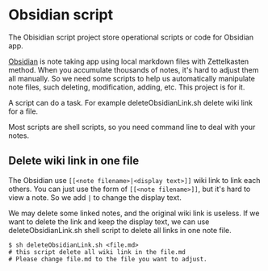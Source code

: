 # Obsidian script

The Obisidian script project store operational scripts or code for Obsidian app.

[Obsidian](https://obsidian.md) is note taking app using local markdown files with Zettelkasten method. When you accumulate thousands of notes, it's hard to adjust them all manually. So we need some scripts to help us automatically manipulate note files, such deleting, modification, adding, etc. This project is for it. 

A script can do a task. For example deleteObsidianLink.sh delete wiki link for a file. 

Most scripts are shell scripts, so you need command line to deal with your notes.

## Delete wiki link in one file

The Obsidian use `[[<note filename>|<display text>]]` wiki link to link each others. You can just use the form of `[[<note filename>]]`, but it's hard to view a note. So we add `|` to change the display text. 

We may delete some linked notes, and the original wiki link is useless. If we want to delete the link and keep the display text, we can use deleteObsidianLink.sh shell script to delete all links in one note file. 

```  shell
$ sh deleteObsidianLink.sh <file.md>
# this script delete all wiki link in the file.md 
# Please change file.md to the file you want to adjust.
```
